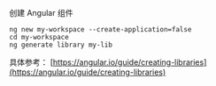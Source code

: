 创建 Angular 组件

```
ng new my-workspace --create-application=false
cd my-workspace
ng generate library my-lib
```

具体参考：
[https://angular.io/guide/creating-libraries](https://angular.io/guide/creating-libraries)

